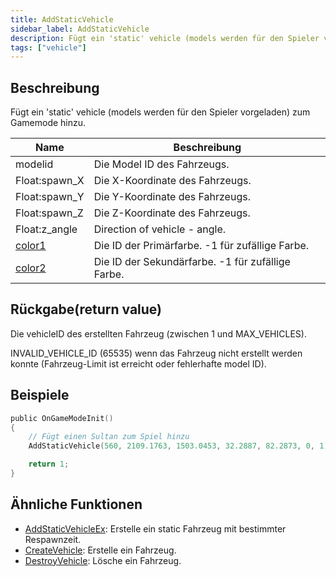 ```yaml
---
title: AddStaticVehicle
sidebar_label: AddStaticVehicle
description: Fügt ein 'static' vehicle (models werden für den Spieler vorgeladen) zum Gamemode hinzu.
tags: ["vehicle"]
---
```


## Beschreibung

Fügt ein 'static' vehicle (models werden für den Spieler vorgeladen) zum Gamemode hinzu.

| Name                                     | Beschreibung                            |
| ---------------------------------------- | -------------------------------------- |
| modelid                                  | Die Model ID des Fahrzeugs.          |
| Float:spawn_X                            | Die X-Koordinate des Fahrzeugs.      |
| Float:spawn_Y                            | Die Y-Koordinate des Fahrzeugs.      |
| Float:spawn_Z                            | Die Z-Koordinate des Fahrzeugs.      |
| Float:z_angle                            | Direction of vehicle - angle.          |
| [color1](../resources/vehiclecolorid) | Die ID der Primärfarbe. -1 für zufällige Farbe.   |
| [color2](../resources/vehiclecolorid) | Die ID der Sekundärfarbe. -1 für zufällige Farbe. |

## Rückgabe(return value)

Die vehicleID des erstellten Fahrzeug (zwischen 1 und MAX_VEHICLES).

INVALID_VEHICLE_ID (65535) wenn das Fahrzeug nicht erstellt werden konnte (Fahrzeug-Limit ist erreicht oder fehlerhafte model ID).

## Beispiele

```c
public OnGameModeInit()
{
    // Fügt einen Sultan zum Spiel hinzu
    AddStaticVehicle(560, 2109.1763, 1503.0453, 32.2887, 82.2873, 0, 1);

    return 1;
}
```

## Ähnliche Funktionen

- [AddStaticVehicleEx](AddStaticVehicleEx): Erstelle ein static Fahrzeug mit bestimmter Respawnzeit.
- [CreateVehicle](CreateVehicle): Erstelle ein Fahrzeug.
- [DestroyVehicle](DestroyVehicle): Lösche ein Fahrzeug.
